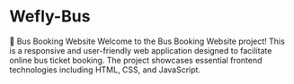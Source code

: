 # Wefly-Bus
🚌 Bus Booking Website Welcome to the Bus Booking Website project! This is a responsive and user-friendly web application designed to facilitate online bus ticket booking. The project showcases essential frontend technologies including HTML, CSS, and JavaScript.
